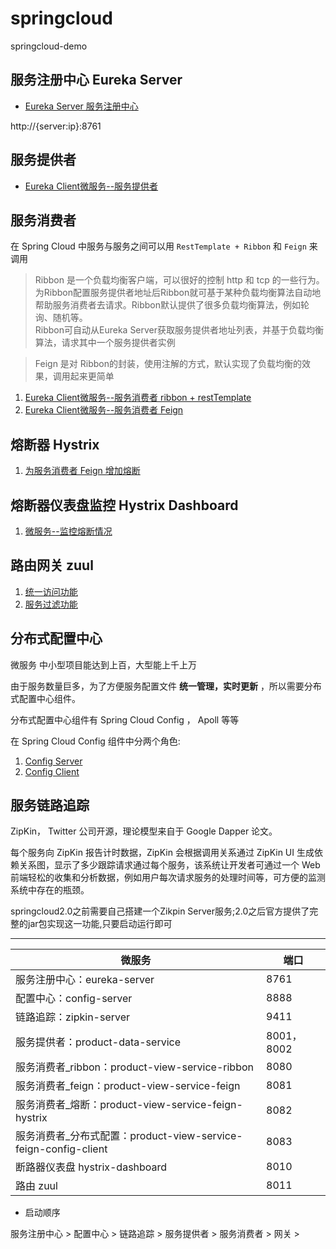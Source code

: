 # springcloud
 springcloud-demo



## 服务注册中心 Eureka Server
- [Eureka Server 服务注册中心](./eureka-server)

http://{server:ip}:8761
## 服务提供者
- [Eureka Client微服务--服务提供者](./product-data-service)

## 服务消费者
在 Spring Cloud 中服务与服务之间可以用 `RestTemplate + Ribbon` 和 `Feign` 来调用

>Ribbon 是一个负载均衡客户端，可以很好的控制 http 和 tcp 的一些行为。\
为Ribbon配置服务提供者地址后Ribbon就可基于某种负载均衡算法自动地帮助服务消费者去请求。Ribbon默认提供了很多负载均衡算法，例如轮询、随机等。\
Ribbon可自动从Eureka Server获取服务提供者地址列表，并基于负载均衡算法，请求其中一个服务提供者实例

>Feign 是对 Ribbon的封装，使用注解的方式，默认实现了负载均衡的效果，调用起来更简单

1. [Eureka Client微服务--服务消费者 ribbon + restTemplate](./product-view-service-ribbon)
2. [Eureka Client微服务--服务消费者 Feign](./product-view-service-feign)

 
## 熔断器 Hystrix

 1. [为服务消费者 Feign 增加熔断](./product-view-service-feign-hystrix)

## 熔断器仪表盘监控 Hystrix Dashboard

 1. [微服务--监控熔断情况](./hystrix-dashboard)

## 路由网关 zuul

  1. [统一访问功能](./zuul/)
  2. [服务过滤功能](./zuul/src/main/java/com/example/zuul/filter/LoginFilter.java)

## 分布式配置中心

微服务 中小型项目能达到上百，大型能上千上万

由于服务数量巨多，为了方便服务配置文件 **统一管理，实时更新** ，所以需要分布式配置中心组件。

分布式配置中心组件有 Spring Cloud Config ， Apoll 等等

在 Spring Cloud Config 组件中分两个角色:
 1. [Config Server](./config-server)
 2. [Config Client](./product-view-service-feign-config-client)

## 服务链路追踪
ZipKin， Twitter 公司开源，理论模型来自于 Google Dapper 论文。

每个服务向 ZipKin 报告计时数据，ZipKin 会根据调用关系通过 ZipKin UI 生成依赖关系图，显示了多少跟踪请求通过每个服务，该系统让开发者可通过一个 Web 前端轻松的收集和分析数据，例如用户每次请求服务的处理时间等，可方便的监测系统中存在的瓶颈。

springcloud2.0之前需要自己搭建一个Zikpin Server服务;2.0之后官方提供了完整的jar包实现这一功能,只要启动运行即可



---

微服务 | 端口
---|---
服务注册中心：eureka-server | 8761
配置中心：config-server | 8888
链路追踪：zipkin-server | 9411
服务提供者：product-data-service | 8001，8002
服务消费者_ribbon：product-view-service-ribbon | 8080
服务消费者_feign：product-view-service-feign | 8081
服务消费者_熔断：product-view-service-feign-hystrix | 8082
服务消费者_分布式配置：product-view-service-feign-config-client | 8083
断路器仪表盘 hystrix-dashboard | 8010
路由 zuul | 8011

- 启动顺序

服务注册中心 > 配置中心 > 链路追踪 > 服务提供者 > 服务消费者 > 网关 >
